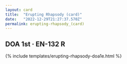 ```yaml
---
layout: card
title:  "Erupting Rhapsody (card)"
date:   "2022-12-29T21:27:37.570Z"
permalink: erupting-rhapsody_(card)
---
```


## DOA 1st &middot; EN-132 R

{% include templates/erupting-rhapsody-doa1e.html %}

